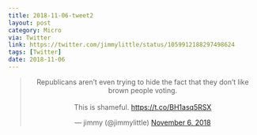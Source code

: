 ```yaml
---
title: 2018-11-06-tweet2
layout: post
category: Micro
via: Twitter
link: https://twitter.com/jimmylittle/status/1059912188297498624
tags: [Twitter]
date: 2018-11-06
---
```


<center>
<blockquote class="twitter-tweet"><p lang="en" dir="ltr">Republicans aren’t even trying to hide the fact that they don’t like brown people voting.<br><br>This is shameful. <a href="https://t.co/BH1asq5RSX">https://t.co/BH1asq5RSX</a></p>&mdash; jimmy (@jimmylittle) <a href="https://twitter.com/jimmylittle/status/1059912188297498624?ref_src=twsrc%5Etfw">November 6, 2018</a></blockquote>
<script async src="https://platform.twitter.com/widgets.js" charset="utf-8"></script>

</center>